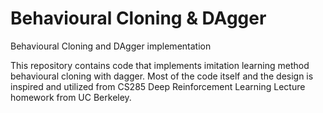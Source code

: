 # Behavioural Cloning & DAgger
Behavioural Cloning and DAgger implementation

This repository contains code that implements imitation learning method behavioural cloning with dagger. Most of the code itself and the design is inspired and utilized from CS285 Deep Reinforcement Learning Lecture homework from UC Berkeley. 
